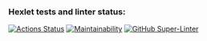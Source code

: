 ### Hexlet tests and linter status:
[![Actions Status](https://github.com/danyaglebov98/frontend-project-lvl1/workflows/hexlet-check/badge.svg)](https://github.com/danyaglebov98/frontend-project-lvl1/actions)
[![Maintainability](https://api.codeclimate.com/v1/badges/a99a88d28ad37a79dbf6/maintainability)](https://codeclimate.com/github/codeclimate/codeclimate/maintainability)
[![GitHub Super-Linter](https://github.com/danyaglebov98/frontend-project-lvl1/workflows/Lint%20Code%20Base/badge.svg)](https://github.com/marketplace/actions/super-linter)

